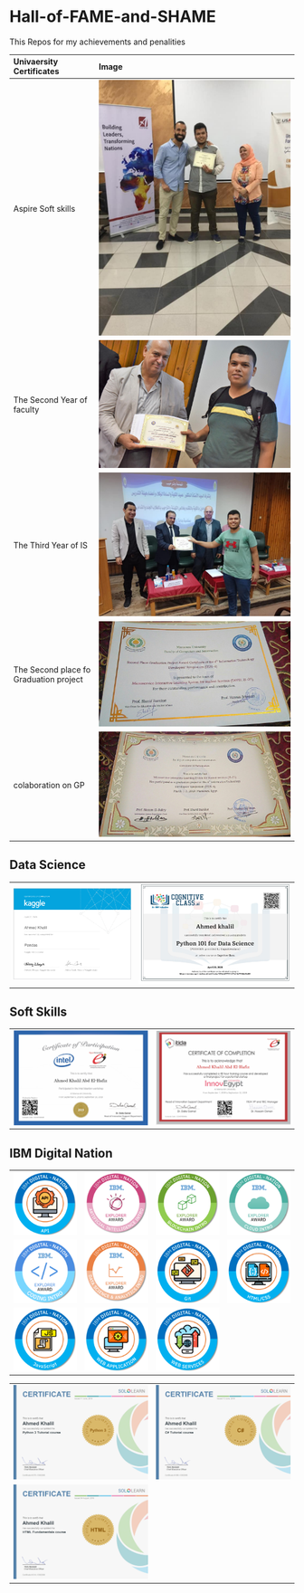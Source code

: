 # Hall-of-FAME-and-SHAME
This Repos for my achievements and penalities 
 
|Univaersity Certificates| Image|
|:-|:-|
|Aspire Soft skills|![](Cert/67966138_840440019689735_7009140542625808384_n.jpg)|
|The Second Year of faculty |![](Cert/DSC_0192.JPG)|
|The Third Year of IS|![](Cert/3rd.jpg)|
|The Second place fo Graduation project |![](Cert/GPs.jpeg)|
|colaboration on GP |![](Cert/GP.jpeg)|


## Data Science 
|||
|:-|:-|
|![](Cert/PandasKaggle.png)|![](Cert/PyforDS.PNG)|

## Soft Skills
|||
|:-|:-|
|![](Cert/intel.PNG)|![](Cert\Itedia.PNG)|

## IBM Digital Nation
|      |   |   |   |
|:----:|:-------:|:----------:|:---------:|
| ![](Cert/api.png)	| ![](Cert/artificial-intelligence-intro.png)| ![](Cert/blockchain-intro.png)|![](Cert/cloud-intro.png)|	
| ![](Cert/coding-intro.png)| ![](Cert/data-science-analytics-intro.png)|	![](Cert/git.png)|![](Cert/html-css.png	)|
| ![](Cert/javascript.png)|![](Cert/web-development.png)	|![](Cert/web-services.png)||

|||
|:-:|:-:|
|![](Cert/cert-1073-13362098.jpg)|![](Cert/3.JPG)|
|![](Cert/cert-1014-13362098.jpg)||



